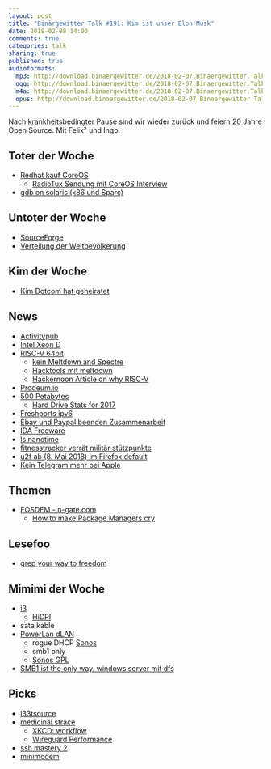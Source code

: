```yaml
---
layout: post
title: "Binärgewitter Talk #191: Kim ist unser Elon Musk"
date: 2018-02-08 14:00
comments: true
categories: talk
sharing: true
published: true
audioformats:
  mp3: http://download.binaergewitter.de/2018-02-07.Binaergewitter.Talk.191.mp3
  ogg: http://download.binaergewitter.de/2018-02-07.Binaergewitter.Talk.191.ogg
  m4a: http://download.binaergewitter.de/2018-02-07.Binaergewitter.Talk.191.m4a
  opus: http://download.binaergewitter.de/2018-02-07.Binaergewitter.Talk.191.opus
---
```

Nach krankheitsbedingter Pause sind wir wieder zurück und feiern 20 Jahre Open Source.
Mit Felix² und Ingo.

## Toter der Woche
- [Redhat kauf CoreOS]( https://www.heise.de/developer/meldung/Containerisierung-Red-Hat-kauft-CoreOS-3956058.html )
    * [RadioTux Sendung mit CoreOS Interview]( https://www.radiotux.de/index.php?/archives/8028-RadioTux-Sendung-April-2017.html )
- [gdb on solaris (x86 und Sparc)]( https://www.heise.de/developer/meldung/GNU-Debugger-GDB-8-1-nimmt-Abschied-von-Solaris-3958366.html )

## Untoter der Woche

- [SourceForge]( https://sourceforge.net/blog/introducing-the-new-sourceforge/ )
- [Verteilung der Weltbevölkerung](http://brilliantmaps.com/population-circle/ )

## Kim der Woche
- [Kim Dotcom hat geheiratet]( https://www.heise.de/newsticker/meldung/Kim-Dotcom-hat-geheiratet-und-will-Neuseeland-verklagen-3947150.html )

## News
- [Activitypub](http://www.linux-magazin.de/news/activitypub-neuer-standard-fuer-dezentrale-netzwerke/ )
- [Intel Xeon D]( https://www.heise.de/newsticker/meldung/Intel-Xeon-D-2100-Mikroserver-Prozessor-mit-bis-zu-18-Kernen-3959076.html )
- [RISC-V 64bit]( https://www.heise.de/newsticker/meldung/RISC-V-Entwickler-Board-mit-64-Bit-Chip-und-Linux-ab-Juni-3960308.html )
  * [kein Meltdown and Spectre]( https://www.sifive.com/blog/2018/01/05/sifive-statement-on-meltdown-and-spectre/ )
  * [Hacktools mit meltdown]( https://www.elektronikpraxis.vogel.de/it-experte-warnt-meltdown-nutzende-hacking-tools-bereits-im-netz-a-676195/ )
  * [Hackernoon Article on why RISC-V]( https://hackernoon.com/why-we-need-risc-v-f94e3929891b )
-  [Prodeum.io](https://twitter.com/i/web/status/957527371221028865 )
- [500 Petabytes]( https://www.backblaze.com/blog/500-petabytes-and-counting/ )
  * [Hard Drive Stats for 2017]( https://www.backblaze.com/blog/hard-drive-stats-for-2017/ )
- [Freshports ipv6]( https://dan.langille.org/2018/01/13/adding-ipv6-to-an-nginx-website-on-freebsd-freshports/ )
- [Ebay und Paypal beenden Zusammenarbeit](https://www.heise.de/newsticker/meldung/Keine-Freunde-mehr-eBay-beendet-Zusammenarbeit-mit-PayPal-3958268.html )
- [IDA Freeware]( https://www.hex-rays.com/products/ida/support/download_freeware.shtml )
- [ls nanotime]( http://lists.dragonflybsd.org/pipermail/commits/2017-December/627059.html )
- [fitnesstracker verrät militär stützpunkte]( 
https://www.golem.de/news/onlinetraining-fitnesstracker-strava-verraet-lage-von-militaerstuetzpunkten-1801-132434.html )
- [u2f ab (8. Mai 2018) im Firefox default]( 
https://blog.mozilla.org/press-de/2018/01/25/wie-hardware-token-basierte-zwei-faktor-authentifizierung-mit-der-webauthn-api-funktioniert/ )
- [Kein Telegram mehr bei Apple](https://www.heise.de/mac-and-i/meldung/Ungeeignete-Inhalte-Apple-wirft-Messenger-Telegram-raus-3958529.html )

## Themen
- [FOSDEM - n-gate.com]( http://n-gate.com/fosdem/2018/01/28/0/ )
  - [How to make Package Managers cry]( https://fosdem.org/2018/schedule/event/how_to_make_package_managers_cry/ )

## Lesefoo
- [grep your way to freedom]( https://anniecherkaev.com/grep-your-way-to-freedom )

## Mimimi der Woche
- [i3]( https://i3wm.org/ )
  * [HiDPI]( https://wiki.archlinux.org/index.php/HiDPI )
- sata kable
- [PowerLan dLAN](https://de.wikipedia.org/wiki/PowerLAN)
  * rogue DHCP
[Sonos]( https://twitter.com/l33tname/status/960953579078144000 )
   * smb1 only
   * [Sonos GPL]( http://www.sonos.com/documents/gpl/8.2/gpl.html )
- [SMB1 ist the only way. windows server mit dfs](https://bugzilla.samba.org/show_bug.cgi?id=12917 )

## Picks
- [l33tsource]( https://l33tsource.com )
- [medicinal strace]( https://github.com/strace/strace/issues/14 ) 
  - [XKCD: workflow]( https://xkcd.com/1172/ )
  - [Wireguard Performance]( https://www.wireguard.com/performance/ )
- [ssh mastery 2]( https://www.tiltedwindmillpress.com/?product=ssh-mastery-2nd-edition )
- [minimodem]( http://www.whence.com/minimodem/ )

